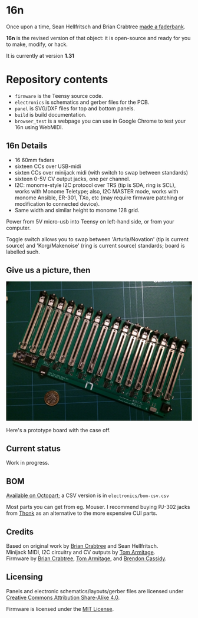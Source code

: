 # 16n

Once upon a time, Sean Hellfritsch and Brian Crabtree [made a faderbank][linespost].

**16n** is the revised version of that object: it is open-source and ready for you to make, modify, or hack. 

It is currently at version **1.31**

# Repository contents

* `firmware` is the Teensy source code.
* `electronics` is schematics and gerber files for the PCB.
* `panel` is SVG/DXF files for top and bottom panels.
* `build` is build documentation.
* `browser_test` is a webpage you can use in Google Chrome to test your 16n
  using WebMIDI.

## 16n Details

* 16 60mm faders
* sixteen CCs over USB-midi
* sixten CCs over minijack midi (with switch to swap between standards)
* sixteen 0-5V CV output jacks, one per channel.
* I2C: monome-style I2C protocol over TRS (tip is SDA, ring is SCL), works with Monome Teletype; also, I2C MASTER mode, works with monome Ansible, ER-301, TXo, etc (may require firmware patching or modification to connected device).
* Same width and similar height to monome 128 grid.

Power from 5V micro-usb into Teensy on left-hand side, or from your computer.

Toggle switch allows you to swap between 'Arturia/Novation' (tip is current source) and 'Korg/Makenoise' (ring is current source) standards; board is labelled such.

## Give us a picture, then

![](faderbank.jpg)

Here's a prototype board with the case off.

## Current status

Work in progress.

## BOM

[Available on Octopart][octobom]; a CSV version is in `electronics/bom-csv.csv`

Most parts you can get from eg. Mouser. I recommend buying PJ-302 jacks from [Thonk](https://thonk.co.uk) as an alternative to the more expensive CUI parts.

## Credits

Based on original work by [Brian Crabtree][tehn] and Sean Hellfritsch.  
Minijack MIDI, I2C circuitry and CV outputs by [Tom Armitage][infovore].  
Firmware by [Brian Crabtree][tehn], [Tom Armitage][infovore], and [Brendon Cassidy][bpcmusic].  

## Licensing

Panels and electronic schematics/layouts/gerber files are licensed under
[Creative Commons Attribution Share-Alike 4.0][ccbysa].

Firmware is licensed under the [MIT License][mitlicense].

[linespost]: https://llllllll.co/t/sixteen-n-faderbank/3643
[tehn]: https://github.com/tehn
[bpcmusic]: https://github.com/bpcmusic
[infovore]: https://github.com/infovore
[octobom]: https://octopart.com/bom-tool/nlacEI7z
[ccbysa]: https://creativecommons.org/licenses/by-sa/4.0/
[mitlicense]: https://opensource.org/licenses/MIT
